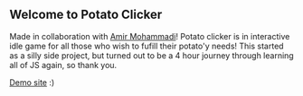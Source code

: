 ## Welcome to Potato Clicker

Made in collaboration with <a href="https://github.com/AmirMohammadi-1" target="_blank">Amir Mohammadi</a>!
Potato clicker is in interactive idle game for all those who wish to fufill their potato'y needs!
This started as a silly side project, but turned out to be a 4 hour journey through learning all of JS again, so thank you.


<a href="https://riley-ad-clark.github.io/potato-clicker-revamp/Game.html" target="_blank">Demo site</a> :)
